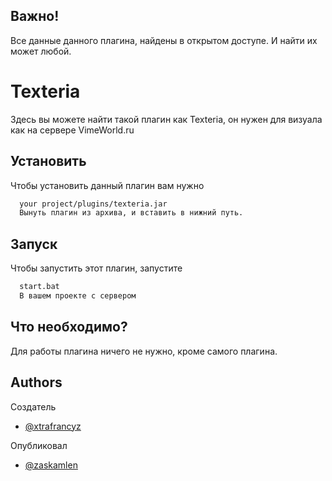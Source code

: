 
## Важно!

Все данные данного плагина, найдены в открытом доступе. И найти их может любой.



# Texteria

Здесь вы можете найти такой плагин как Texteria, он нужен для визуала как на сервере VimeWorld.ru


## Установить

Чтобы установить данный плагин вам нужно

```bash
  your project/plugins/texteria.jar
  Вынуть плагин из архива, и вставить в нижний путь.
```
    
## Запуск

Чтобы запустить этот плагин, запустите

```bash
  start.bat
  В вашем проекте с сервером
```


## Что необходимо?

Для работы плагина ничего не нужно, кроме самого плагина.


## Authors
Создатель
- [@xtrafrancyz](https://www.github.com/xtrafrancyz)

Опубликовал
- [@zaskamlen](https://www.github.com/zaskamlen)

